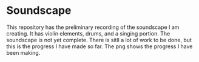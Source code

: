 # Soundscape
This repository has the preliminary recording of the soundscape I am creating. It has violin elements, drums, and a singing portion. The soundscape is not yet complete. There is sitll a lot of work to be done, but this is the progress I have made so far. The png shows the progress I have been making.
